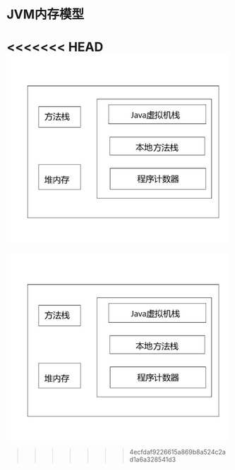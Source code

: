 # JVM内存模型

<<<<<<< HEAD
![JVM](../../image/JVM.jpg)
=======
![123.jpg](../../image/123.jpg)
>>>>>>> 4ecfdaf9226615a869b8a524c2ad1a6a328541d3
